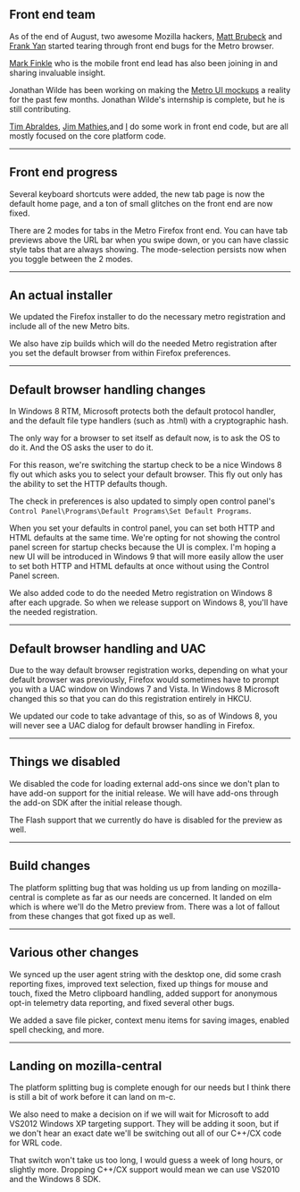 ## Front end team

As of the end of August, two awesome Mozilla hackers, [Matt Brubeck][mbrubeck] and [Frank Yan][fyan] started tearing through front end bugs for the Metro browser.

[Mark Finkle][mfinkle] who is the mobile front end lead has also been joining in and sharing invaluable insight.

Jonathan Wilde has been working on making the [Metro UI mockups][1] a reality for the past few months.  Jonathan Wilde's internship is complete, but he is still contributing.

[Tim Abraldes][tabraldes], [Jim Mathies][jmathies],and [I][bbondy] do some work in front end code, but are all mostly focused on the core platform code.

---

## Front end progress

Several keyboard shortcuts were added,  the new tab page is now the default home page, and a ton of small glitches on the front end are now fixed.

There are 2 modes for tabs in the Metro Firefox front end. You can have tab previews above the URL bar when you swipe down, or you can have classic style tabs that are always showing.  The mode-selection persists now when you toggle between the 2 modes.

---

## An actual installer

We updated the Firefox installer to do the necessary metro registration and include all of the new Metro bits.  

We also have zip builds which will do the needed Metro registration after you set the default browser from within Firefox preferences.

---

## Default browser handling changes

In Windows 8 RTM, Microsoft protects both the default protocol handler, and the default file type handlers (such as .html) with a cryptographic hash.

The only way for a browser to set itself as default now, is to ask the OS to do it.  And the OS asks the user to do it.

For this reason, we're switching the startup check to be a nice Windows 8 fly out which asks you to select your default browser.  This fly out only has the ability to set the HTTP defaults though.  

The check in preferences is also updated to simply open control panel's `Control Panel\Programs\Default Programs\Set Default Programs`.

When you set your defaults in control panel, you can set both HTTP and HTML defaults at the same time.  We're opting for not showing the control panel screen for startup checks because the UI is complex.  I'm hoping a new UI will be introduced in Windows 9 that will more easily allow the user to set both HTTP and HTML defaults at once without using the Control Panel screen.

We also added code to do the needed Metro registration on Windows 8 after each upgrade. So when we release support on Windows 8, you'll have the needed registration.

---

## Default browser handling and UAC

Due to the way default browser registration works, depending on what your default browser was previously, Firefox would sometimes have to prompt you with a UAC window on Windows 7 and Vista.  In Windows 8 Microsoft changed this so that you can do this registration entirely in HKCU.

We updated our code to take advantage of this, so as of Windows 8, you will never see a UAC dialog for default browser handling in Firefox.

---

## Things we disabled

We disabled the code for loading external add-ons since we don't plan to have add-on support for the initial release.  We will have add-ons through the add-on SDK after the initial release though.

The Flash support that we currently do have is disabled for the preview as well.

---

## Build changes

The platform splitting bug that was holding us up from landing on mozilla-central is complete as far as our needs are concerned.  It landed on elm which is where we'll do the Metro preview from.  There was a lot of fallout from these changes that got fixed up as well.

---

## Various other changes

We synced up the user agent string with the desktop one, did some crash reporting fixes, improved text selection, fixed up things for mouse and touch, fixed the Metro clipboard handling, added support for anonymous opt-in telemetry data reporting, and fixed several other bugs.  

We added a save file picker,  context menu items for saving images, enabled spell checking, and more.

---

## Landing on mozilla-central

The platform splitting bug is complete enough for our needs but I think there is still a bit of work before it can land on m-c.  

We also need to make a decision on if we will wait for Microsoft to add VS2012 Windows XP targeting support.  They will be adding it soon, but if we don't hear an exact date we'll be switching out all of our C++/CX code for WRL code.  

That switch won't take us too long, I would guess a week of long hours, or slightly more. Dropping C++/CX support would mean we can use VS2010 and the Windows 8 SDK.


[1]: https://blog.mozilla.org/ux/2012/05/video-sketching-firefox-metro-start-page/
[mfinkle]: http://starkravingfinkle.org/blog/
[fyan]: http://frankyan.wordpress.com/
[mbrubeck]: http://limpet.net/mbrubeck/
[jmathies]: http://www.mathies.com/weblog/
[bbondy]: http://www.brianbondy.com
[tabraldes]: https://blog.mozilla.org/tabraldes/
